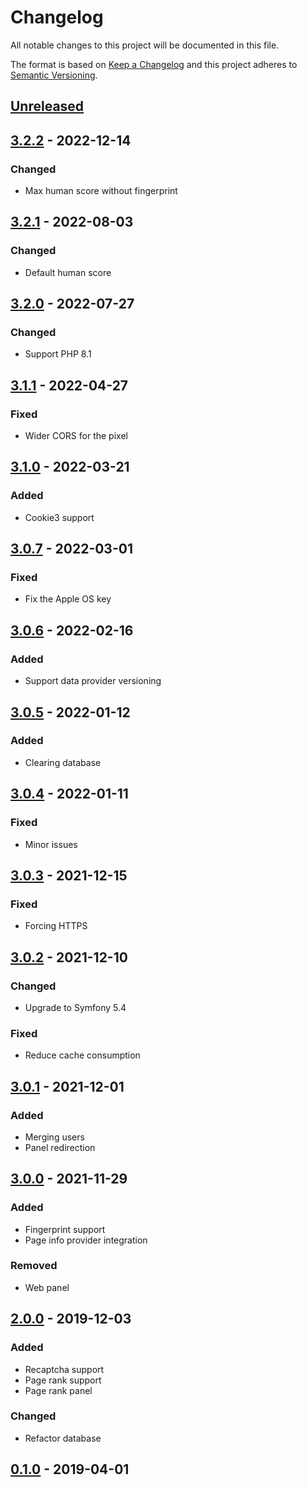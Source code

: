 # Changelog
All notable changes to this project will be documented in this file.

The format is based on [Keep a Changelog](https://keepachangelog.com/en/1.0.0/)
and this project adheres to [Semantic Versioning](https://semver.org/spec/v2.0.0.html).

## [Unreleased]

## [3.2.2] - 2022-12-14
### Changed
- Max human score without fingerprint

## [3.2.1] - 2022-08-03
### Changed
- Default human score

## [3.2.0] - 2022-07-27
### Changed
- Support PHP 8.1

## [3.1.1] - 2022-04-27
### Fixed
- Wider CORS for the pixel

## [3.1.0] - 2022-03-21
### Added
- Cookie3 support

## [3.0.7] - 2022-03-01
### Fixed
- Fix the Apple OS key

## [3.0.6] - 2022-02-16
### Added
- Support data provider versioning

## [3.0.5] - 2022-01-12
### Added
- Clearing database

## [3.0.4] - 2022-01-11
### Fixed
- Minor issues

## [3.0.3] - 2021-12-15
### Fixed
- Forcing HTTPS

## [3.0.2] - 2021-12-10
### Changed
- Upgrade to Symfony 5.4
### Fixed
- Reduce cache consumption

## [3.0.1] - 2021-12-01
### Added
- Merging users
- Panel redirection

## [3.0.0] - 2021-11-29
### Added
- Fingerprint support
- Page info provider integration
### Removed
- Web panel

## [2.0.0] - 2019-12-03
### Added 
- Recaptcha support
- Page rank support
- Page rank panel
### Changed 
- Refactor database

## [0.1.0] - 2019-04-01


[Unreleased]: https://github.com/adshares/aduser/compare/v3.2.2..HEAD
[3.2.2]: https://github.com/adshares/aduser/compare/v3.2.1...v3.2.2
[3.2.1]: https://github.com/adshares/aduser/compare/v3.2.0...v3.2.1
[3.2.0]: https://github.com/adshares/aduser/compare/v3.1.1...v3.2.0
[3.1.1]: https://github.com/adshares/aduser/compare/v3.1.0...v3.1.1
[3.1.0]: https://github.com/adshares/aduser/compare/v3.0.7...v3.1.0
[3.0.7]: https://github.com/adshares/aduser/compare/v3.0.6...v3.0.7
[3.0.6]: https://github.com/adshares/aduser/compare/v3.0.5...v3.0.6
[3.0.5]: https://github.com/adshares/aduser/compare/v3.0.4...v3.0.5
[3.0.4]: https://github.com/adshares/aduser/compare/v3.0.3...v3.0.4
[3.0.3]: https://github.com/adshares/aduser/compare/v3.0.2...v3.0.3
[3.0.2]: https://github.com/adshares/aduser/compare/v3.0.1...v3.0.2
[3.0.1]: https://github.com/adshares/aduser/compare/v3.0.0...v3.0.1
[3.0.0]: https://github.com/adshares/aduser/compare/v2.0.0...v3.0.0
[2.0.0]: https://github.com/adshares/aduser/compare/v0.1.0...v2.0.0
[0.1.0]: https://github.com/adshares/aduser/releases/tag/v0.1.0
